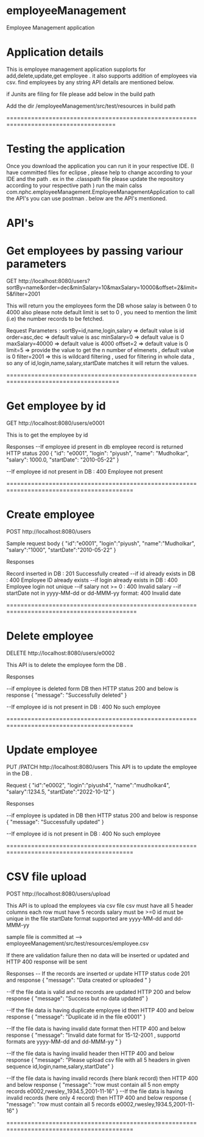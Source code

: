 # employeeManagement
Employee Management application
# Application details 

This is employee management application supplorts for add,delete,update,get employee .
it also supports addition of employees via csv.
find employees by any string
API details are mentioned below.


if Junits are filing for file please add below in the build path 

Add the dir /employeeManagement/src/test/resources in build path

=====================================================================================

# Testing the application

Once you download the application you can run it in your respective IDE.
(I have committed files for eclipse , please help to change according to your IDE and the path . 
ex in the .classpath file please update the repository according to your respective path  )
run the main calss com.nphc.employeeManagement.EmployeeManagementApplication
to call the API's you can use postman . below are the API's mentioned.

# API's

# Get employees by passing variour parameters

GET http://localhost:8080/users?sortBy=name&order=dec&minSalary=10&maxSalary=10000&offset=2&limit=5&filter=2001

This will return you the employees form the DB whose salay is between 0 to 4000 also please note default limit is set to 0 , you need to mention the limit (i.e) the number records to be fetched.

Request Parameters :
sortBy=id,name,login,salary  => default value is id
order=asc,dec => default value is asc 
minSalary=0  => default value is 0
maxSalary=40000 => default value is 4000
offset=2 => default value is 0
limit=5 => provide the value to get the n number of elmenets , default value is 0
filter=2001 => this is wildcard filtering , used for filtering in whole data , so any of id,login,name,salary,startDate matches it will return the values. 


======================================================================================

# Get employee by id

GET http://localhost:8080/users/e0001

This is to get the employee by id 

Responses
--If employee id  present in db employee record is returned HTTP status 200
{
    "id": "e0001",
    "login": "piyush",
    "name": "Mudholkar",
    "salary": 1000.0,
    "startDate": "2010-05-22"
}

--If employee id not present in DB : 400 Employee not present

==========================================================================================
# Create employee

POST http://localhost:8080/users

Sample request body
{
"id":"e0001",
"login":"piyush",
"name":"Mudholkar",
"salary":"1000",
"startDate":"2010-05-22"
}

Responses

Record inserted in DB : 201 Successfully created 
--if id already exists in DB : 400  Employee ID already exists
--if login already exists in DB : 400  Employee login not unique
--if salary not >= 0 : 400  Invalid salary
--if startDate not in yyyy-MM-dd or dd-MMM-yy format: 400 Invalid date

===========================================================================================

# Delete employee
DELETE http://localhost:8080/users/e0002

This API is to delete the employee form the DB .

Responses

--if employee is deleted form DB then HTTP status 200 and below is response
{
    "message": "Successfully deleted"
}

--If employee id is not present in DB  : 400 No such employee

==========================================================================================

# Update employee
PUT /PATCH http://localhost:8080/users
This API is to update the employee in the DB .

Request
{
"id":"e0002",
"login":"piyush4",
"name":"mudholkar4",
"salary":1234.5,
"startDate":"2022-10-12"
}

Responses

--if employee is updated in DB then HTTP status 200 and below is response
{
    "message": "Successfully updated"
}

--If employee id is not present in DB  : 400 No such employee

==========================================================================================

# CSV file upload
POST http://localhost:8080/users/upload

This API is to upload the employees via csv file 
csv must have all 5 header columns 
each row must have 5 records
salary must be >=0 
id must be unique in the file 
startDate format supported are yyyy-MM-dd and dd-MMM-yy

sample file is committed at --> employeeManagement/src/test/resources/employee.csv 

If there are validation failure then  no data will be inserted or updated and HTTP 400 response will be sent 

Responses
-- If the records are inserted or update HTTP status code 201 and response 
{
    "message": "Data created or uploaded "
}

--If the file data is valid and no records are updated HTTP 200 and below response
{
    "message": "Success but no data updated"
} 

--If the file data is having duplicate employee id then HTTP 400 and below response
{
    "message": "Duplicate id in the file e0001"
}

--If the file data is having invalid date format then HTTP 400 and below response
{
    "message": "Invalid date format for 15-12-2001 , supportd formats are yyyy-MM-dd and dd-MMM-yy "
}

--If the file data is having invalid header then HTTP 400 and below response
{
    "message": "Please upload csv file with all 5 headers in given sequence id,login,name,salary,startDate"
}

--If the file data is having invalid records (here blank record) then HTTP 400 and below response
{
    "message": "row must contain all 5 non empty records e0002,rwesley,,1934.5,2001-11-16"
}
--If the file data is having invalid records (here only 4 record) then HTTP 400 and below response
{
    "message": "row must contain all 5 records e0002,rwesley,1934.5,2001-11-16"
}

==========================================================================================

